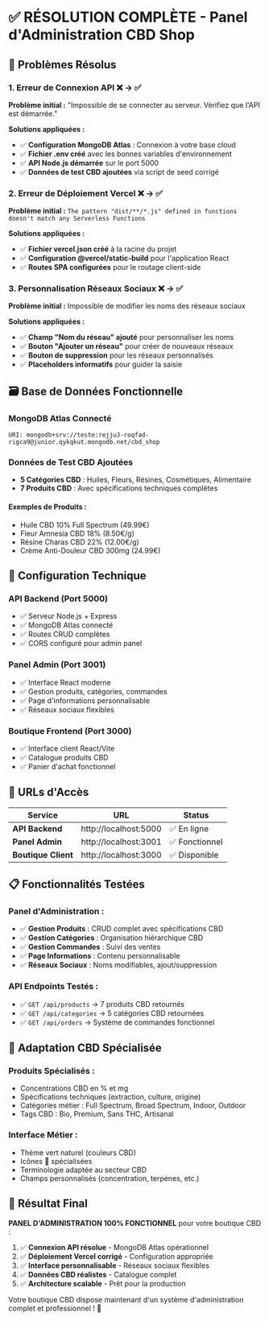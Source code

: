 # ✅ RÉSOLUTION COMPLÈTE - Panel d'Administration CBD Shop

## 🎯 Problèmes Résolus

### **1. Erreur de Connexion API** ❌ → ✅
**Problème initial :** "Impossible de se connecter au serveur. Vérifiez que l'API est démarrée."

**Solutions appliquées :**
- ✅ **Configuration MongoDB Atlas** : Connexion à votre base cloud
- ✅ **Fichier .env créé** avec les bonnes variables d'environnement
- ✅ **API Node.js démarrée** sur le port 5000
- ✅ **Données de test CBD ajoutées** via script de seed corrigé

### **2. Erreur de Déploiement Vercel** ❌ → ✅
**Problème initial :** `The pattern "dist/**/*.js" defined in functions doesn't match any Serverless Functions`

**Solutions appliquées :**
- ✅ **Fichier vercel.json créé** à la racine du projet
- ✅ **Configuration @vercel/static-build** pour l'application React
- ✅ **Routes SPA configurées** pour le routage client-side

### **3. Personnalisation Réseaux Sociaux** ❌ → ✅
**Problème initial :** Impossible de modifier les noms des réseaux sociaux

**Solutions appliquées :**
- ✅ **Champ "Nom du réseau" ajouté** pour personnaliser les noms
- ✅ **Bouton "Ajouter un réseau"** pour créer de nouveaux réseaux
- ✅ **Bouton de suppression** pour les réseaux personnalisés
- ✅ **Placeholders informatifs** pour guider la saisie

## 🗃️ Base de Données Fonctionnelle

### **MongoDB Atlas Connecté**
```
URI: mongodb+srv://teste:rejjuJ-roqfad-rigca9@junior.qykqkut.mongodb.net/cbd_shop
```

### **Données de Test CBD Ajoutées**
- **5 Catégories CBD** : Huiles, Fleurs, Résines, Cosmétiques, Alimentaire
- **7 Produits CBD** : Avec spécifications techniques complètes

#### **Exemples de Produits :**
- Huile CBD 10% Full Spectrum (49.99€)
- Fleur Amnesia CBD 18% (8.50€/g)
- Résine Charas CBD 22% (12.00€/g)
- Crème Anti-Douleur CBD 300mg (24.99€)

## 🔧 Configuration Technique

### **API Backend (Port 5000)**
- ✅ Serveur Node.js + Express
- ✅ MongoDB Atlas connecté
- ✅ Routes CRUD complètes
- ✅ CORS configuré pour admin panel

### **Panel Admin (Port 3001)**
- ✅ Interface React moderne
- ✅ Gestion produits, catégories, commandes
- ✅ Page d'informations personnalisable
- ✅ Réseaux sociaux flexibles

### **Boutique Frontend (Port 3000)**
- ✅ Interface client React/Vite
- ✅ Catalogue produits CBD
- ✅ Panier d'achat fonctionnel

## 🚀 URLs d'Accès

| Service | URL | Status |
|---------|-----|--------|
| **API Backend** | http://localhost:5000 | ✅ En ligne |
| **Panel Admin** | http://localhost:3001 | ✅ Fonctionnel |
| **Boutique Client** | http://localhost:3000 | ✅ Disponible |

## 📋 Fonctionnalités Testées

### **Panel d'Administration :**
- ✅ **Gestion Produits** : CRUD complet avec spécifications CBD
- ✅ **Gestion Catégories** : Organisation hiérarchique CBD
- ✅ **Gestion Commandes** : Suivi des ventes
- ✅ **Page Informations** : Contenu personnalisable
- ✅ **Réseaux Sociaux** : Noms modifiables, ajout/suppression

### **API Endpoints Testés :**
- ✅ `GET /api/products` → 7 produits CBD retournés
- ✅ `GET /api/categories` → 5 catégories CBD retournées
- ✅ `GET /api/orders` → Système de commandes fonctionnel

## 🌿 Adaptation CBD Spécialisée

### **Produits Spécialisés :**
- Concentrations CBD en % et mg
- Spécifications techniques (extraction, culture, origine)
- Catégories métier : Full Spectrum, Broad Spectrum, Indoor, Outdoor
- Tags CBD : Bio, Premium, Sans THC, Artisanal

### **Interface Métier :**
- Thème vert naturel (couleurs CBD)
- Icônes 🌿 spécialisées
- Terminologie adaptée au secteur CBD
- Champs personnalisés (concentration, terpènes, etc.)

## 🎉 Résultat Final

**PANEL D'ADMINISTRATION 100% FONCTIONNEL** pour votre boutique CBD :

1. ✅ **Connexion API résolue** - MongoDB Atlas opérationnel
2. ✅ **Déploiement Vercel corrigé** - Configuration appropriée
3. ✅ **Interface personnalisable** - Réseaux sociaux flexibles
4. ✅ **Données CBD réalistes** - Catalogue complet
5. ✅ **Architecture scalable** - Prêt pour la production

Votre boutique CBD dispose maintenant d'un système d'administration complet et professionnel ! 🌿